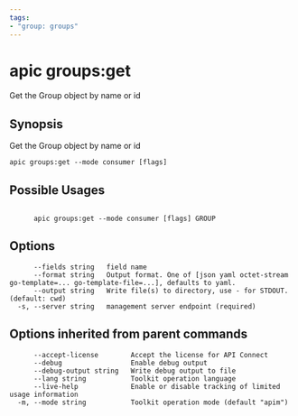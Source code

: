 ```yaml
---
tags:
- "group: groups"
---
```

# apic groups:get

Get the Group object by name or id

## Synopsis

Get the Group object by name or id

```
apic groups:get --mode consumer [flags]
```

## Possible Usages

```

      apic groups:get --mode consumer [flags] GROUP

```

## Options

```
      --fields string   field name
      --format string   Output format. One of [json yaml octet-stream go-template=... go-template-file=...], defaults to yaml.
      --output string   Write file(s) to directory, use - for STDOUT. (default: cwd)
  -s, --server string   management server endpoint (required)
```

## Options inherited from parent commands

```
      --accept-license        Accept the license for API Connect
      --debug                 Enable debug output
      --debug-output string   Write debug output to file
      --lang string           Toolkit operation language
      --live-help             Enable or disable tracking of limited usage information
  -m, --mode string           Toolkit operation mode (default "apim")
```
